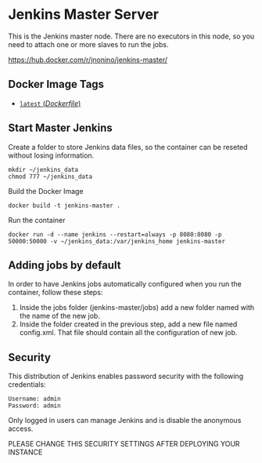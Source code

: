 # Jenkins Master Server #

This is the Jenkins master node. There are no executors in this node, so you need to attach one or more slaves to run the jobs.

   https://hub.docker.com/r/jnonino/jenkins-master/

## Docker Image Tags ##

-	[`latest` (*Dockerfile*)](https://github.com/jnonino/jenkins-master/blob/master/Dockerfile)

## Start Master Jenkins ##

Create a folder to store Jenkins data files, so the container can be reseted without losing information.  
   
    mkdir ~/jenkins_data
    chmod 777 ~/jenkins_data
    
Build the Docker Image  
    
    docker build -t jenkins-master .
    
Run the container  
    
    docker run -d --name jenkins --restart=always -p 8080:8080 -p 50000:50000 -v ~/jenkins_data:/var/jenkins_home jenkins-master 

## Adding jobs by default ##

In order to have Jenkins jobs automatically configured when you run the container, follow these steps:  

1. Inside the jobs folder (jenkins-master/jobs) add a new folder named with the name of the new job.  
2. Inside the folder created in the previous step, add a new file named config.xml. That file should contain all the configuration of new job.

## Security

This distribution of Jenkins enables password security with the following credentials:  

    Username: admin  
    Password: admin  

Only logged in users can manage Jenkins and is disable the anonymous access.

PLEASE CHANGE THIS SECURITY SETTINGS AFTER DEPLOYING YOUR INSTANCE

